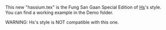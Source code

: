 This new "hassium.tex" is the Fung San Gaan Special Edition of [Hs](https://github.com/Hassiummm)'s style. You can find a working example in the Demo folder.

WARNING: Hs's style is NOT compatible with this one.
